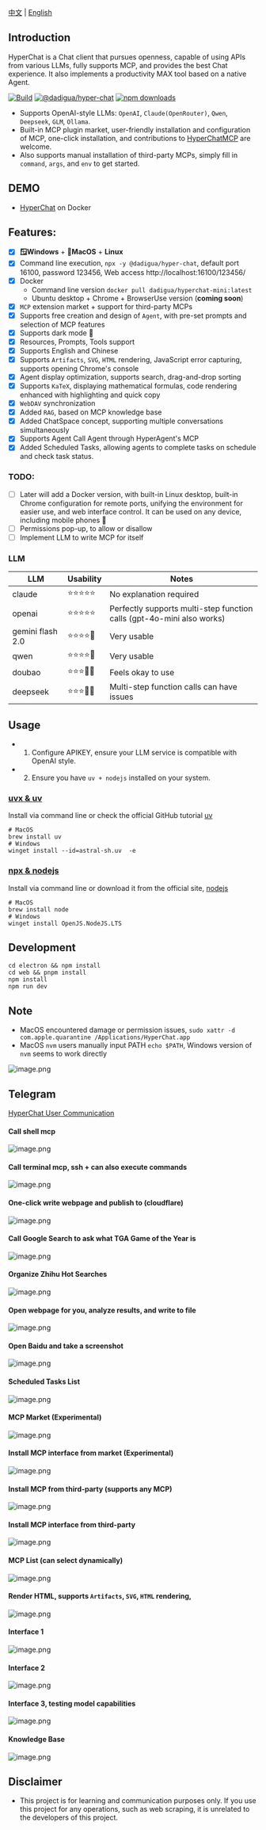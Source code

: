 [中文](README.zh.md) | [English](README.md)


## Introduction

HyperChat is a Chat client that pursues openness, capable of using APIs from various LLMs, fully supports MCP, and provides the best Chat experience. It also implements a productivity MAX tool based on a native Agent.

[![Build](https://github.com/BigSweetPotatoStudio/HyperChat/actions/workflows/build.yml/badge.svg)](https://github.com/BigSweetPotatoStudio/HyperChat/actions/workflows/build.yml)
[![@dadigua/hyper-chat](https://img.shields.io/npm/v/%40dadigua%2Fhyper-chat)](https://www.npmjs.com/package/@dadigua/hyper-chat)
[![npm downloads](https://img.shields.io/npm/dm/@dadigua/hyper-chat)](https://npm-stat.com/charts.html?package=@dadigua/hyper-chat)

* Supports OpenAI-style LLMs: `OpenAI`, `Claude(OpenRouter)`, `Qwen`, `Deepseek`, `GLM`, `Ollama`.
* Built-in MCP plugin market, user-friendly installation and configuration of MCP, one-click installation, and contributions to [HyperChatMCP](https://github.com/BigSweetPotatoStudio/HyperChatMCP) are welcome.
* Also supports manual installation of third-party MCPs, simply fill in `command`, `args`, and `env` to get started.

## DEMO

* [HyperChat](https://hyperchat.dadigua.men/123456/) on Docker

## Features:

- [x] **🪟Windows** + **🍏MacOS** + **Linux**
- [x] Command line execution, `npx -y @dadigua/hyper-chat`, default port 16100, password 123456, Web access http://localhost:16100/123456/
- [x] Docker 
    * Command line version `docker pull dadigua/hyperchat-mini:latest`
    * Ubuntu desktop + Chrome + BrowserUse version (**coming soon**)
- [x] `MCP` extension market + support for third-party MCPs
- [x] Supports free creation and design of `Agent`, with pre-set prompts and selection of MCP features
- [x] Supports dark mode 🌙
- [x] Resources, Prompts, Tools support
- [x] Supports English and Chinese
- [x] Supports `Artifacts`, `SVG`, `HTML` rendering, JavaScript error capturing, supports opening Chrome's console
- [x] Agent display optimization, supports search, drag-and-drop sorting
- [x] Supports `KaTeX`, displaying mathematical formulas, code rendering enhanced with highlighting and quick copy
- [x] `WebDAV` synchronization
- [x] Added `RAG`, based on MCP knowledge base
- [x] Added ChatSpace concept, supporting multiple conversations simultaneously
- [x] Supports Agent Call Agent through HyperAgent's MCP
- [x] Added Scheduled Tasks, allowing agents to complete tasks on schedule and check task status.

### TODO:

- [ ] Later will add a Docker version, with built-in Linux desktop, built-in Chrome configuration for remote ports, unifying the environment for easier use, and web interface control. It can be used on any device, including mobile phones 🤣
- [ ] Permissions pop-up, to allow or disallow
- [ ] Implement LLM to write MCP for itself

### LLM

| LLM      | Usability    | Notes                         |
| -------- | ------ | ---------------------------- |
| claude   | ⭐⭐⭐⭐⭐  | No explanation required       |
| openai   | ⭐⭐⭐⭐⭐ | Perfectly supports multi-step function calls (gpt-4o-mini also works) |
| gemini flash 2.0   | ⭐⭐⭐⭐🌙 | Very usable                  |
| qwen       | ⭐⭐⭐⭐🌙    | Very usable                  |
| doubao       | ⭐⭐⭐🌙🌙    | Feels okay to use            |
| deepseek | ⭐⭐⭐🌙🌙      | Multi-step function calls can have issues |

## Usage

* 1. Configure APIKEY, ensure your LLM service is compatible with OpenAI style.
* 2. Ensure you have `uv + nodejs` installed on your system.

### [uvx & uv](https://github.com/astral-sh/uv)

Install via command line or check the official GitHub tutorial [uv](https://github.com/astral-sh/uv)

```
# MacOS
brew install uv
# Windows
winget install --id=astral-sh.uv  -e
```
### [npx & nodejs](https://nodejs.org/en)

Install via command line or download it from the official site, [nodejs](https://nodejs.org/en)
```
# MacOS
brew install node
# Windows
winget install OpenJS.NodeJS.LTS
```

## Development

```
cd electron && npm install
cd web && pnpm install
npm install
npm run dev
```

## Note

* MacOS encountered damage or permission issues, `sudo xattr -d com.apple.quarantine /Applications/HyperChat.app`
* MacOS `nvm` users manually input PATH `echo $PATH`, Windows version of `nvm` seems to work directly

![image.png](./images/image47.png)

## Telegram

[HyperChat User Communication](https://t.me/dadigua001)

#### Call shell mcp
![image.png](./images/image55.png)

#### Call terminal mcp, ssh + can also execute commands
![image.png](./images/image62.png)

#### One-click write webpage and publish to (cloudflare)
![image.png](./images/image60.png)

#### Call Google Search to ask what TGA Game of the Year is
![image.png](./images/image22.png)

#### Organize Zhihu Hot Searches
![image.png](./images/image36.png)

#### Open webpage for you, analyze results, and write to file
![image.png](./images/image13.png)

#### Open Baidu and take a screenshot
![image.png](./images/image61.png)

#### Scheduled Tasks List
![image.png](./images/image52.png)

#### MCP Market (Experimental)
![image.png](./images/image43.png)

#### Install MCP interface from market (Experimental)
![image.png](./images/image45.png)

#### Install MCP from third-party (supports any MCP)
![image.png](./images/image44.png)

#### Install MCP interface from third-party
![image.png](./images/image46.png)

#### MCP List (can select dynamically)
![image.png](./images/image21.png)

#### Render HTML, supports `Artifacts`, `SVG`, `HTML` rendering,
![image.png](./images/image33.png)

#### Interface 1
![image.png](./images/image51.png)

#### Interface 2
![image.png](./images/image34.png)

#### Interface 3, testing model capabilities
![image.png](./images/image48.png)

#### Knowledge Base
![image.png](./images/image50.png)

## Disclaimer

* This project is for learning and communication purposes only. If you use this project for any operations, such as web scraping, it is unrelated to the developers of this project.